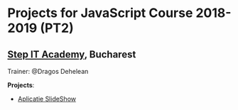 # Projects for JavaScript Course 2018-2019 (PT2)
## [Step IT Academy](https://itstep.ro/), Bucharest 
Trainer: @Dragos Dehelean

**Projects**:

* [Aplicatie SlideShow]("https://horace373.github.io/JavaScript/index.html") 
